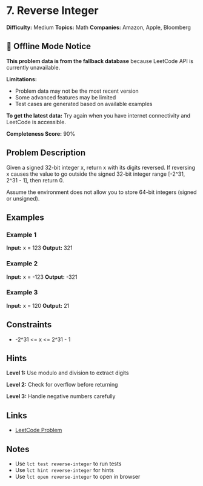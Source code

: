 # 7. Reverse Integer

**Difficulty:** Medium
**Topics:** Math
**Companies:** Amazon, Apple, Bloomberg

## 📱 Offline Mode Notice

**This problem data is from the fallback database** because LeetCode API is currently unavailable.

**Limitations:**
- Problem data may not be the most recent version
- Some advanced features may be limited
- Test cases are generated based on available examples

**To get the latest data:** Try again when you have internet connectivity and LeetCode is accessible.

**Completeness Score:** 90%

## Problem Description

Given a signed 32-bit integer x, return x with its digits reversed. If reversing x causes the value to go outside the signed 32-bit integer range [-2^31, 2^31 - 1], then return 0.

Assume the environment does not allow you to store 64-bit integers (signed or unsigned).

## Examples

### Example 1
**Input:** x = 123
**Output:** 321


### Example 2
**Input:** x = -123
**Output:** -321


### Example 3
**Input:** x = 120
**Output:** 21


## Constraints

- -2^31 <= x <= 2^31 - 1



## Hints

**Level 1:** Use modulo and division to extract digits

**Level 2:** Check for overflow before returning

**Level 3:** Handle negative numbers carefully

## Links

- [LeetCode Problem](https://leetcode.com/problems/reverse-integer/)

## Notes

- Use `lct test reverse-integer` to run tests
- Use `lct hint reverse-integer` for hints
- Use `lct open reverse-integer` to open in browser